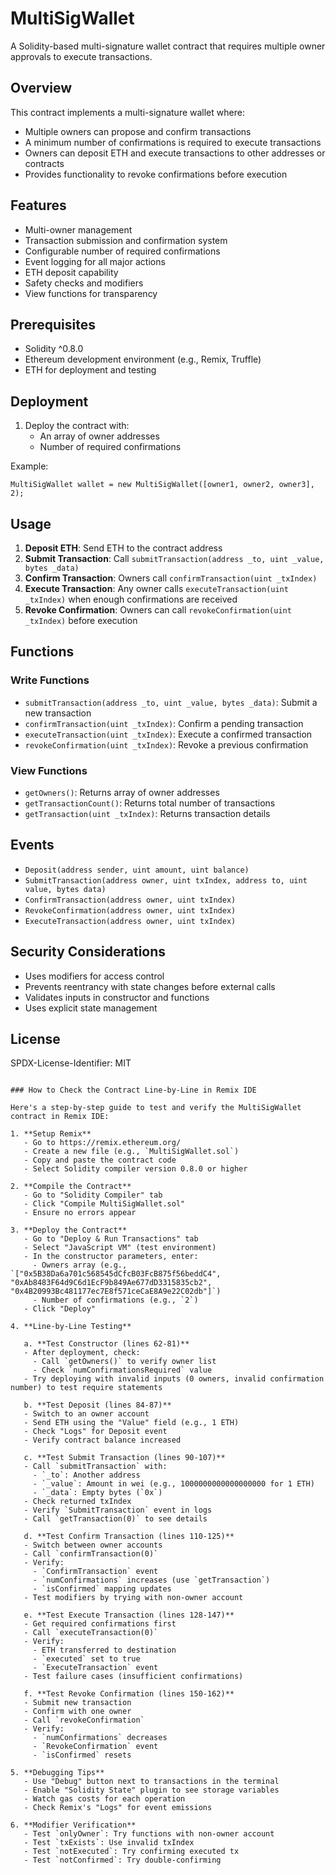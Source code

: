 # MultiSigWallet

A Solidity-based multi-signature wallet contract that requires multiple owner approvals to execute transactions.

## Overview

This contract implements a multi-signature wallet where:
- Multiple owners can propose and confirm transactions
- A minimum number of confirmations is required to execute transactions
- Owners can deposit ETH and execute transactions to other addresses or contracts
- Provides functionality to revoke confirmations before execution

## Features

- Multi-owner management
- Transaction submission and confirmation system
- Configurable number of required confirmations
- Event logging for all major actions
- ETH deposit capability
- Safety checks and modifiers
- View functions for transparency

## Prerequisites

- Solidity ^0.8.0
- Ethereum development environment (e.g., Remix, Truffle)
- ETH for deployment and testing

## Deployment

1. Deploy the contract with:
   - An array of owner addresses
   - Number of required confirmations

Example:
```solidity
MultiSigWallet wallet = new MultiSigWallet([owner1, owner2, owner3], 2);
```

## Usage

1. **Deposit ETH**: Send ETH to the contract address
2. **Submit Transaction**: Call `submitTransaction(address _to, uint _value, bytes _data)`
3. **Confirm Transaction**: Owners call `confirmTransaction(uint _txIndex)`
4. **Execute Transaction**: Any owner calls `executeTransaction(uint _txIndex)` when enough confirmations are received
5. **Revoke Confirmation**: Owners can call `revokeConfirmation(uint _txIndex)` before execution

## Functions

### Write Functions
- `submitTransaction(address _to, uint _value, bytes _data)`: Submit a new transaction
- `confirmTransaction(uint _txIndex)`: Confirm a pending transaction
- `executeTransaction(uint _txIndex)`: Execute a confirmed transaction
- `revokeConfirmation(uint _txIndex)`: Revoke a previous confirmation

### View Functions
- `getOwners()`: Returns array of owner addresses
- `getTransactionCount()`: Returns total number of transactions
- `getTransaction(uint _txIndex)`: Returns transaction details

## Events
- `Deposit(address sender, uint amount, uint balance)`
- `SubmitTransaction(address owner, uint txIndex, address to, uint value, bytes data)`
- `ConfirmTransaction(address owner, uint txIndex)`
- `RevokeConfirmation(address owner, uint txIndex)`
- `ExecuteTransaction(address owner, uint txIndex)`

## Security Considerations
- Uses modifiers for access control
- Prevents reentrancy with state changes before external calls
- Validates inputs in constructor and functions
- Uses explicit state management

## License
SPDX-License-Identifier: MIT
```

### How to Check the Contract Line-by-Line in Remix IDE

Here's a step-by-step guide to test and verify the MultiSigWallet contract in Remix IDE:

1. **Setup Remix**
   - Go to https://remix.ethereum.org/
   - Create a new file (e.g., `MultiSigWallet.sol`)
   - Copy and paste the contract code
   - Select Solidity compiler version 0.8.0 or higher

2. **Compile the Contract**
   - Go to "Solidity Compiler" tab
   - Click "Compile MultiSigWallet.sol"
   - Ensure no errors appear

3. **Deploy the Contract**
   - Go to "Deploy & Run Transactions" tab
   - Select "JavaScript VM" (test environment)
   - In the constructor parameters, enter:
     - Owners array (e.g., `["0x5B38Da6a701c568545dCfcB03FcB875f56beddC4", "0xAb8483F64d9C6d1EcF9b849Ae677dD3315835cb2", "0x4B20993Bc481177ec7E8f571ceCaE8A9e22C02db"]`)
     - Number of confirmations (e.g., `2`)
   - Click "Deploy"

4. **Line-by-Line Testing**

   a. **Test Constructor (lines 62-81)**
   - After deployment, check:
     - Call `getOwners()` to verify owner list
     - Check `numConfirmationsRequired` value
   - Try deploying with invalid inputs (0 owners, invalid confirmation number) to test require statements

   b. **Test Deposit (lines 84-87)**
   - Switch to an owner account
   - Send ETH using the "Value" field (e.g., 1 ETH)
   - Check "Logs" for Deposit event
   - Verify contract balance increased

   c. **Test Submit Transaction (lines 90-107)**
   - Call `submitTransaction` with:
     - `_to`: Another address
     - `_value`: Amount in wei (e.g., 1000000000000000000 for 1 ETH)
     - `_data`: Empty bytes (`0x`)
   - Check returned txIndex
   - Verify `SubmitTransaction` event in logs
   - Call `getTransaction(0)` to see details

   d. **Test Confirm Transaction (lines 110-125)**
   - Switch between owner accounts
   - Call `confirmTransaction(0)`
   - Verify:
     - `ConfirmTransaction` event
     - `numConfirmations` increases (use `getTransaction`)
     - `isConfirmed` mapping updates
   - Test modifiers by trying with non-owner account

   e. **Test Execute Transaction (lines 128-147)**
   - Get required confirmations first
   - Call `executeTransaction(0)`
   - Verify:
     - ETH transferred to destination
     - `executed` set to true
     - `ExecuteTransaction` event
   - Test failure cases (insufficient confirmations)

   f. **Test Revoke Confirmation (lines 150-162)**
   - Submit new transaction
   - Confirm with one owner
   - Call `revokeConfirmation`
   - Verify:
     - `numConfirmations` decreases
     - `RevokeConfirmation` event
     - `isConfirmed` resets

5. **Debugging Tips**
   - Use "Debug" button next to transactions in the terminal
   - Enable "Solidity State" plugin to see storage variables
   - Watch gas costs for each operation
   - Check Remix's "Logs" for event emissions

6. **Modifier Verification**
   - Test `onlyOwner`: Try functions with non-owner account
   - Test `txExists`: Use invalid txIndex
   - Test `notExecuted`: Try confirming executed tx
   - Test `notConfirmed`: Try double-confirming

